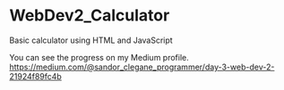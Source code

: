 # WebDev2_Calculator
Basic calculator using HTML and JavaScript

 You can see the progress on my Medium profile.
 https://medium.com/@sandor_clegane_programmer/day-3-web-dev-2-21924f89fc4b
 
